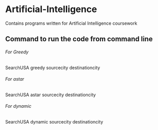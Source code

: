 # Artificial-Intelligence
Contains programs written for Artificial Intelligence coursework

## Command to run the code from command line
###### For Greedy
SearchUSA greedy sourcecity destinationcity
###### For astar
SearchUSA astar sourcecity destinationcity
###### For dynamic
SearchUSA dynamic sourcecity destinationcity
